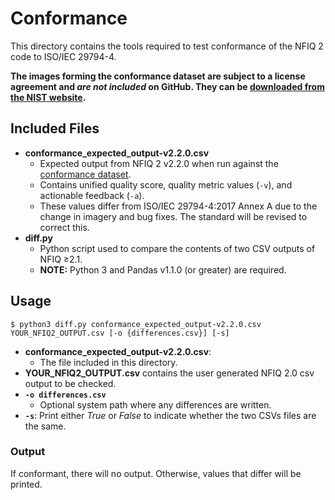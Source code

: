 # Conformance

This directory contains the tools required to test conformance of the NFIQ 2
code to ISO/IEC 29794-4.

**The images forming the conformance dataset are subject to a license agreement
and _are not included_ on GitHub. They can be [downloaded from the NIST
website](https://nigos.nist.gov/datasets/nfiq2_conformance/).**

## Included Files

 * **conformance_expected_output-v2.2.0.csv**
   - Expected output from NFIQ 2 v2.2.0 when run against the
     [conformance dataset](https://nigos.nist.gov/datasets/nfiq2_conformance/).
   - Contains unified quality score, quality metric values (`-v`), and
     actionable feedback (`-a`).
   - These values differ from ISO/IEC 29794-4:2017 Annex A due to the change in
     imagery and bug fixes. The standard will be revised to correct this.
 * **diff.py**
   - Python script used to compare the contents of two CSV outputs of NFIQ ≥2.1.
   - **NOTE:** Python 3 and Pandas v1.1.0 (or greater) are required.

## Usage

    $ python3 diff.py conformance_expected_output-v2.2.0.csv YOUR_NFIQ2_OUTPUT.csv [-o {differences.csv}] [-s]

 - **conformance_expected_output-v2.2.0.csv**:
   - The file included in this directory.
 - **YOUR_NFIQ2_OUTPUT.csv** contains the user generated NFIQ 2.0 csv output to be checked.
 - **`-o differences.csv`**
   - Optional system path where any differences are written.
 - **`-s`**: Print either _True_ or _False_ to indicate whether the two CSVs
   files are the same.

### Output

If conformant, there will no output. Otherwise, values that differ will be
printed.
